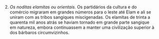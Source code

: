 ﻿2. *Os noditas elamitas ou orientais.* Os partidários da cultura e do comércio migraram em grandes números para o leste até Elam e ali se uniram com as tribos sangiques miscigenadas. Os elamitas de trinta a quarenta mil anos atrás se haviam tornado em grande parte sangique em natureza, embora continuassem a manter uma civilização superior à dos bárbaros circumvizinhos.